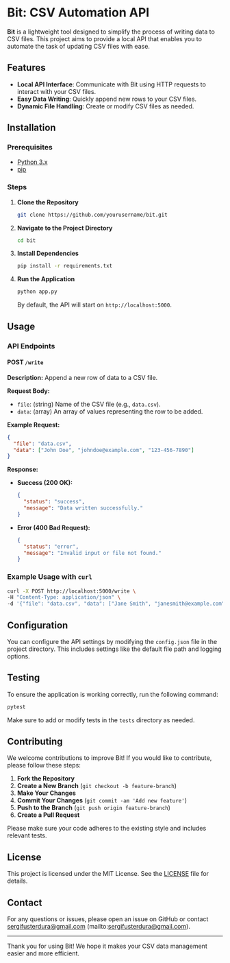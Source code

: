 # Bit: CSV Automation API

**Bit** is a lightweight tool designed to simplify the process of writing data to CSV files. This project aims to provide a local API that enables you to automate the task of updating CSV files with ease.

## Features

- **Local API Interface**: Communicate with Bit using HTTP requests to interact with your CSV files.
- **Easy Data Writing**: Quickly append new rows to your CSV files.
- **Dynamic File Handling**: Create or modify CSV files as needed.

## Installation

### Prerequisites

- [Python 3.x](https://www.python.org/downloads/)
- [pip](https://pip.pypa.io/en/stable/)

### Steps

1. **Clone the Repository**

   ```bash
   git clone https://github.com/yourusername/bit.git
   ```

2. **Navigate to the Project Directory**

   ```bash
   cd bit
   ```

3. **Install Dependencies**

   ```bash
   pip install -r requirements.txt
   ```

4. **Run the Application**

   ```bash
   python app.py
   ```

   By default, the API will start on `http://localhost:5000`.

## Usage

### API Endpoints

#### POST `/write`

**Description:** Append a new row of data to a CSV file.

**Request Body:**

- `file`: (string) Name of the CSV file (e.g., `data.csv`).
- `data`: (array) An array of values representing the row to be added.

**Example Request:**

```json
{
  "file": "data.csv",
  "data": ["John Doe", "johndoe@example.com", "123-456-7890"]
}
```

**Response:**

- **Success (200 OK):**

  ```json
  {
    "status": "success",
    "message": "Data written successfully."
  }
  ```

- **Error (400 Bad Request):**

  ```json
  {
    "status": "error",
    "message": "Invalid input or file not found."
  }
  ```

### Example Usage with `curl`

```bash
curl -X POST http://localhost:5000/write \
-H "Content-Type: application/json" \
-d '{"file": "data.csv", "data": ["Jane Smith", "janesmith@example.com", "098-765-4321"]}'
```

## Configuration

You can configure the API settings by modifying the `config.json` file in the project directory. This includes settings like the default file path and logging options.

## Testing

To ensure the application is working correctly, run the following command:

```bash
pytest
```

Make sure to add or modify tests in the `tests` directory as needed.

## Contributing

We welcome contributions to improve Bit! If you would like to contribute, please follow these steps:

1. **Fork the Repository**
2. **Create a New Branch** (`git checkout -b feature-branch`)
3. **Make Your Changes**
4. **Commit Your Changes** (`git commit -am 'Add new feature'`)
5. **Push to the Branch** (`git push origin feature-branch`)
6. **Create a Pull Request**

Please make sure your code adheres to the existing style and includes relevant tests.

## License

This project is licensed under the MIT License. See the [LICENSE](LICENSE) file for details.

## Contact

For any questions or issues, please open an issue on GitHub or contact sergifusterdura@gmail.com (mailto:sergifusterdura@gmail.com).

---

Thank you for using Bit! We hope it makes your CSV data management easier and more efficient.
